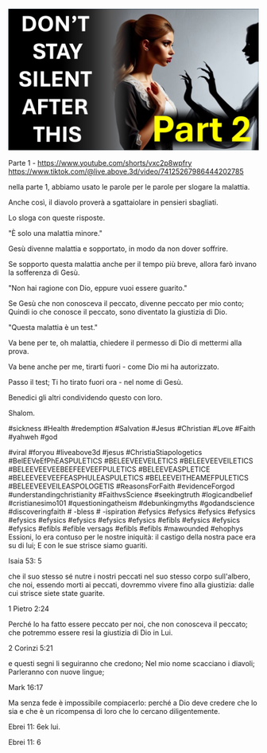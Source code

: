 ![Video cover image](../cover.jpg "cover photo")

Parte 1 - https://www.youtube.com/shorts/vxc2p8wpfry
https://www.tiktok.com/@live.above.3d/video/74125267986444202785

nella parte 1, abbiamo usato le parole per le parole per slogare la malattia.

Anche così, il diavolo proverà a sgattaiolare in pensieri sbagliati.

Lo sloga con queste risposte.

"È solo una malattia minore."

Gesù divenne malattia e sopportato, in modo da non dover soffrire.

Se sopporto questa malattia anche per il tempo più breve, allora farò invano la sofferenza di Gesù.

"Non hai ragione con Dio, eppure vuoi essere guarito."

Se Gesù che non conosceva il peccato, divenne peccato per mio conto; Quindi io che conosce il peccato, sono diventato la giustizia di Dio.

"Questa malattia è un test."

Va bene per te, oh malattia, chiedere il permesso di Dio di mettermi alla prova.

Va bene anche per me, tirarti fuori - come Dio mi ha autorizzato.

Passo il test; Ti ho tirato fuori ora - nel nome di Gesù.

Benedici gli altri condividendo questo con loro.

Shalom.


#sickness #Health #redemption #Salvation #Jesus #Christian #Love #Faith #yahweh #god

#viral #foryou #liveabove3d #jesus #ChristiaStiapologetics #BelEEVeEfPhEASPULETICS #BELEEVEEVEILETICS #BELEEVEEVEILETICS #BELEEVEEVEEBEEFEEVEEFPULETICS #BELEEVEASPLETICE #BELEEVEEVEEFEASPHULEASPULETICS #BELEEVEITHEAMEFPULETICS #BELEEVEEVEILEASPOLOGETIS #ReasonsForFaith #evidenceForgod #understandingchristianity #FaithvsScience #seekingtruth #logicandbelief #cristianesimo101 #questioningatheism #debunkingmyths #godandscience #discoveringfaith # -bless # -ispiration #efysics #efysics #efysics #efysics #efysics #efysics #efysics #efysics #efysics #efibls #efysics #efysics #efysics #efibls #efible versags #efibls #efibls #mawounded #ehophys Essioni, lo era contuso per le nostre iniquità: il castigo della nostra pace era su di lui; E con le sue strisce siamo guariti.


Isaia 53: 5

che il suo stesso sé nutre i nostri peccati nel suo stesso corpo sull'albero, che noi, essendo morti ai peccati, dovremmo vivere fino alla giustizia: dalle cui strisce siete state guarite.

1 Pietro 2:24

Perché lo ha fatto essere peccato per noi, che non conosceva il peccato; che potremmo essere resi la giustizia di Dio in Lui.

2 Corinzi 5:21

e questi segni li seguiranno che credono; Nel mio nome scacciano i diavoli; Parleranno con nuove lingue;

Mark 16:17

Ma senza fede è impossibile compiacerlo: perché a Dio deve credere che lo sia e che è un ricompensa di loro che lo cercano diligentemente.

Ebrei 11: 6ek lui.

Ebrei 11: 6

